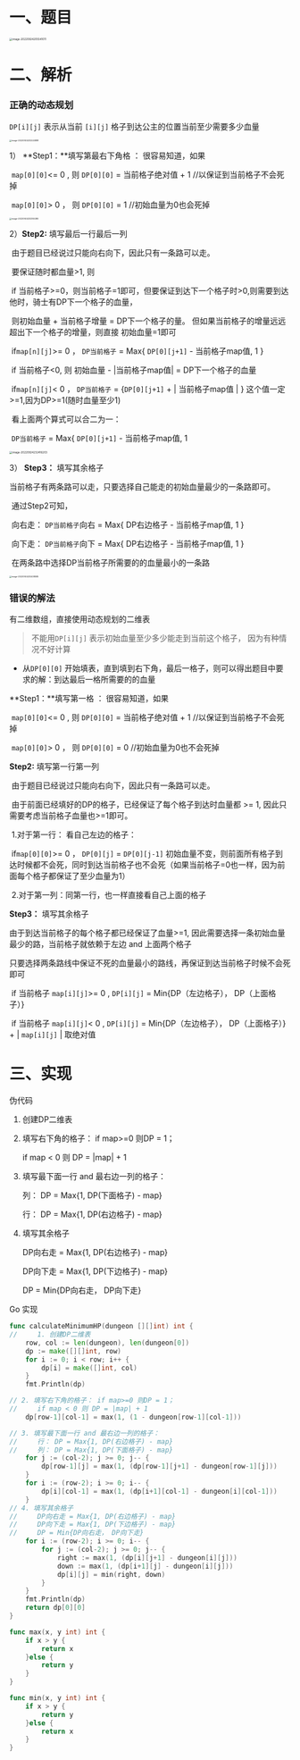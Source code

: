 





# 一、题目

<img src="pic/6%E9%BE%99%E4%B8%8E%E5%9C%B0%E4%B8%8B%E5%9F%8E.assets/image-20220924205541011.png" alt="image-20220924205541011" style="zoom:33%;" />



# 二、解析

### 正确的动态规划

`DP[i][j]` 表示从当前 `[i][j]` 格子到达公主的位置当前至少需要多少血量

<img src="pic/6%E9%BE%99%E4%B8%8E%E5%9C%B0%E4%B8%8B%E5%9F%8E2%E6%98%9F.assets/image-20220924232224888.png" alt="image-20220924232224888" style="zoom:25%;" />

1） **Step1：**填写第最右下角格 ： 很容易知道，如果

​			`map[0][0]`<= 0 , 则 `DP[0][0]` = 当前格子绝对值 + 1 //以保证到当前格子不会死掉

​			`map[0][0]`> 0 ， 则 `DP[0][0]` = 1 //初始血量为0也会死掉

<img src="pic/6%E9%BE%99%E4%B8%8E%E5%9C%B0%E4%B8%8B%E5%9F%8E2%E6%98%9F.assets/image-20220924232355380.png" alt="image-20220924232355380" style="zoom:25%;" />

2）**Step2:** 填写最后一行最后一列

​		由于题目已经说过只能向右向下，因此只有一条路可以走。

​		要保证随时都血量>1, 则

​	if 当前格子>=0，则当前格子=1即可，但要保证到达下一个格子时>0,则需要到达他时，骑士有DP下一个格子的血量，

​	则初始血量 + 当前格子增量 = DP下一个格子的量。 但如果当前格子的增量远远超出下一个格子的增量，则直接 初始血量=1即可

​		if`map[n][j]`>= 0 ， `DP当前格子` = Max{ `DP[0][j+1]` - 当前格子map值, 1 } 

​	if 当前格子<0, 则 初始血量 - |当前格子map值| = DP下一个格子的血量

​		if`map[n][j]`< 0 ， `DP当前格子` = {`DP[0][j+1]` + | 当前格子map值 | } 这个值一定>=1,因为DP>=1(随时血量至少1)

​	看上面两个算式可以合二为一：

​		`DP当前格子` = Max{ `DP[0][j+1]` - 当前格子map值, 1 



<img src="pic/6%E9%BE%99%E4%B8%8E%E5%9C%B0%E4%B8%8B%E5%9F%8E2%E6%98%9F.assets/image-20220924232416203.png" alt="image-20220924232416203" style="zoom: 33%;" />

3） **Step3：** 填写其余格子

​		当前格子有两条路可以走，只要选择自己能走的初始血量最少的一条路即可。

​		通过Step2可知，

​		向右走：  `DP当前格子`向右 = Max{ DP右边格子 - 当前格子map值, 1 } 

​		向下走：  `DP当前格子`向下 = Max{ DP右边格子 - 当前格子map值, 1 } 

​		在两条路中选择DP当前格子所需要的的血量最小的一条路

<img src="pic/6%E9%BE%99%E4%B8%8E%E5%9C%B0%E4%B8%8B%E5%9F%8E2%E6%98%9F.assets/image-20220924232438585.png" alt="image-20220924232438585" style="zoom:25%;" />



### 错误的解法

有二维数组，直接使用动态规划的二维表

> 不能用`DP[i][j]` 表示初始血量至少多少能走到当前这个格子， 因为有种情况不好计算



- 从`DP[0][0]` 开始填表，直到填到右下角，最后一格子，则可以得出题目中要求的解：到达最后一格所需要的的血量

**Step1：**填写第一格 ： 很容易知道，如果

​			`map[0][0]`<= 0 , 则 `DP[0][0]` = 当前格子绝对值 + 1 //以保证到当前格子不会死掉

​			`map[0][0]`> 0 ， 则 `DP[0][0]` = 0 //初始血量为0也不会死掉

**Step2:** 填写第一行第一列

​		由于题目已经说过只能向右向下，因此只有一条路可以走。

​		由于前面已经填好的DP的格子，已经保证了每个格子到达时血量都 >= 1, 因此只需要考虑当前格子血量也>=1即可。

​		1.对于第一行： 看自己左边的格子：

​		if`map[0][0]`>= 0 ， `DP[0][j]` = `DP[0][j-1]` 初始血量不变，则前面所有格子到达时候都不会死，同时到达当前格子也不会死（如果当前格子=0也一样，因为前面每个格子都保证了至少血量为1）

​		2.对于第一列：同第一行，也一样直接看自己上面的格子



**Step3：** 填写其余格子

由于到达当前格子的每个格子都已经保证了血量>=1, 因此需要选择一条初始血量最少的路，当前格子就依赖于左边 and 上面两个格子

只要选择两条路线中保证不死的血量最小的路线，再保证到达当前格子时候不会死即可

​		if 当前格子 `map[i][j]`>= 0 , `DP[i][j]` = Min{DP（左边格子）， DP（上面格子）}

​		if 当前格子 `map[i][j]`< 0 ,  `DP[i][j]` = Min{DP（左边格子）， DP（上面格子）} + | `map[i][j]` | 取绝对值







# 三、实现

伪代码

1. 创建DP二维表

2. 填写右下角的格子： if map>=0 则DP = 1； 

    if map < 0 则 DP = |map| + 1

3. 填写最下面一行 and 最右边一列的格子：

    列： DP = Max{1, DP(下面格子) - map}

    行： DP = Max{1, DP(右边格子) - map}

4. 填写其余格子

    DP向右走 = Max{1, DP(右边格子) - map}

    DP向下走 = Max{1, DP(下边格子) - map}

    DP = Min{DP向右走， DP向下走}

Go 实现

```go
func calculateMinimumHP(dungeon [][]int) int {
//     1. 创建DP二维表
    row, col := len(dungeon), len(dungeon[0])
    dp := make([][]int, row)
    for i := 0; i < row; i++ {
        dp[i] = make([]int, col)
    }
    fmt.Println(dp)

// 2. 填写右下角的格子： if map>=0 则DP = 1； 
//     if map < 0 则 DP = |map| + 1
    dp[row-1][col-1] = max(1, (1 - dungeon[row-1][col-1]))

// 3. 填写最下面一行 and 最右边一列的格子：
//     行： DP = Max{1, DP(右边格子) - map}
//     列： DP = Max{1, DP(下面格子) - map}
    for j := (col-2); j >= 0; j-- {
        dp[row-1][j] = max(1, (dp[row-1][j+1] - dungeon[row-1][j]))
    }
    for i := (row-2); i >= 0; i-- {
        dp[i][col-1] = max(1, (dp[i+1][col-1] - dungeon[i][col-1]))
    }
// 4. 填写其余格子
//     DP向右走 = Max{1, DP(右边格子) - map}
//     DP向下走 = Max{1, DP(下边格子) - map}
//     DP = Min{DP向右走， DP向下走}
    for i := (row-2); i >= 0; i-- {
        for j := (col-2); j >= 0; j-- {
            right := max(1, (dp[i][j+1] - dungeon[i][j]))
            down := max(1, (dp[i+1][j] - dungeon[i][j]))
            dp[i][j] = min(right, down)
        }
    }
    fmt.Println(dp)
    return dp[0][0]
}

func max(x, y int) int {
    if x > y {
        return x
    }else {
        return y
    }
}

func min(x, y int) int {
    if x > y {
        return y
    }else {
        return x
    }
}
```







